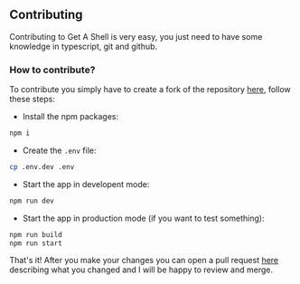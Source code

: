## Contributing

Contributing to Get A Shell is very easy, you just need to have some knowledge in typescript, git and github.

### How to contribute?

To contribute you simply have to create a fork of the repository [here](https://github.com/steveiliop56/getashell/fork), follow these steps:

- Install the npm packages:

```Bash
npm i
```

- Create the `.env` file:

```Bash
cp .env.dev .env
```

- Start the app in developent mode:

```Bash
npm run dev
```

- Start the app in production mode (if you want to test something):

```Bash
npm run build
npm run start
```

That's it! After you make your changes you can open a pull request [here](https://github.com/steveiliop56/getashell/pulls) describing what you changed and I will be happy to review and merge.
